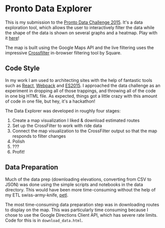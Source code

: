# Pronto Data Explorer

This is my submission to the [Pronto Data Challenge 2015](http://www.prontocycleshare.com/datachallenge). It's a data exploration tool, which allows the user to interactively filter the data while the shape of the data is shown on several graphs and a heatmap. Play with it [here](http://thatneat.github.io/pronto-data-challenge/)!

The map is built using the Google Maps API and the live filtering uses the impressive [Crossfilter](https://square.github.io/crossfilter/) in-browser filtering tool by Square.


## Code Style

In my work I am used to architecting sites with the help of fantastic tools such as [React](https://facebook.github.io/react/), [Webpack](https://github.com/webpack/webpack) and [ES2015](https://babeljs.io/docs/learn-es2015/). I approached the data challenge as an experiment in dropping all of those trappings, and throwing all of the code in one big HTML file. As expected, things got a little crazy with this amount of code in one file, but hey, it's a hackathon!

The Data Explorer was developed in roughly four stages:

1. Create a map visualization I liked & download estimated routes
2. Set up the CrossFilter to work with ride data
3. Connect the map visualization to the CrossFilter output so that the map responds to filter changes
4. Polish
5. ???
6. Profit!


## Data Preparation

Much of the data prep (downloading elevations, converting from CSV to JSON) was done using the simple scripts and notebooks in the data directory. This would have been more time-consuming without the help of my ETL swiss-army-knife, [petl](http://petl.readthedocs.org).

The most time-consuming data preparation step was in downloading routes to display on the map. This was particularly time consuming because I chose to use the Google Directions Client API, which has severe rate limits. Code for this is in `download_data.html`.
